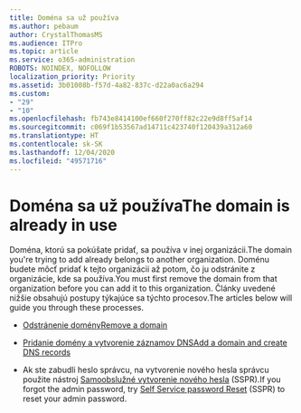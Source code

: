 ```yaml
---
title: Doména sa už používa
ms.author: pebaum
author: CrystalThomasMS
ms.audience: ITPro
ms.topic: article
ms.service: o365-administration
ROBOTS: NOINDEX, NOFOLLOW
localization_priority: Priority
ms.assetid: 3b01008b-f57d-4a82-837c-d22a0ac6a294
ms.custom:
- "29"
- "10"
ms.openlocfilehash: fb743e8414100ef660f270ff82c22e9d8ff5af14
ms.sourcegitcommit: c069f1b53567ad14711c423740f120439a312a60
ms.translationtype: HT
ms.contentlocale: sk-SK
ms.lasthandoff: 12/04/2020
ms.locfileid: "49571716"
---
```

# <a name="the-domain-is-already-in-use"></a><span data-ttu-id="5d333-102">Doména sa už používa</span><span class="sxs-lookup"><span data-stu-id="5d333-102">The domain is already in use</span></span>

<span data-ttu-id="5d333-103">Doména, ktorú sa pokúšate pridať, sa používa v inej organizácii.</span><span class="sxs-lookup"><span data-stu-id="5d333-103">The domain you're trying to add already belongs to another organization.</span></span> <span data-ttu-id="5d333-104">Doménu budete môcť pridať k tejto organizácii až potom, čo ju odstránite z organizácie, kde sa používa.</span><span class="sxs-lookup"><span data-stu-id="5d333-104">You must first remove the domain from that organization before you can add it to this organization.</span></span> <span data-ttu-id="5d333-105">Články uvedené nižšie obsahujú postupy týkajúce sa týchto procesov.</span><span class="sxs-lookup"><span data-stu-id="5d333-105">The articles below will guide you through these processes.</span></span>
  
- [<span data-ttu-id="5d333-106">Odstránenie domény</span><span class="sxs-lookup"><span data-stu-id="5d333-106">Remove a domain</span></span>](https://docs.microsoft.com/microsoft-365/admin/get-help-with-domains/remove-a-domain)

- [<span data-ttu-id="5d333-107">Pridanie domény a vytvorenie záznamov DNS</span><span class="sxs-lookup"><span data-stu-id="5d333-107">Add a domain and create DNS records</span></span>](https://docs.microsoft.com/microsoft-365/admin/get-help-with-domains/create-dns-records-at-any-dns-hosting-provider)

- <span data-ttu-id="5d333-108">Ak ste zabudli heslo správcu, na vytvorenie nového hesla správcu použite nástroj [Samoobslužné vytvorenie nového hesla](https://passwordreset.microsoftonline.com/) (SSPR).</span><span class="sxs-lookup"><span data-stu-id="5d333-108">If you forgot the admin password, try [Self Service password Reset](https://passwordreset.microsoftonline.com/) (SSPR) to reset your admin password.</span></span>
